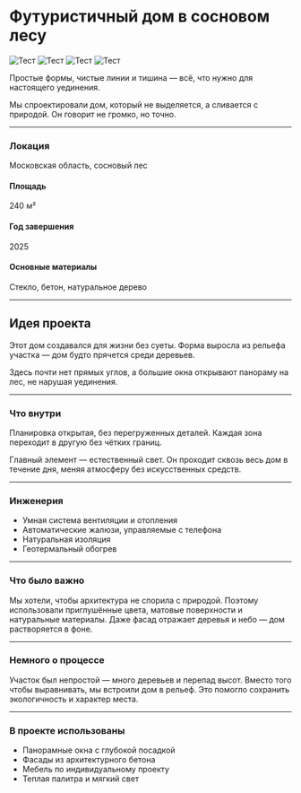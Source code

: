 # Футуристичный дом в сосновом лесу

<div class="flex flex-wrap gap-2 max-w-[90%]">
    <img src="/architects-land/content/future-house-1.webp" alt="Тест" class="sm:w-[200px] w-full block !m-0" />
    <img src="/architects-land/content/future-house-2.webp" alt="Тест" class="sm:w-[200px] w-full block !m-0" />
    <img src="/architects-land/content/future-house-3.webp" alt="Тест" class="sm:w-[200px] w-full block !m-0" />
    <img src="/architects-land/content/future-house-4.webp" alt="Тест" class="sm:w-[200px] w-full block !m-0" />
</div>

Простые формы, чистые линии и тишина — всё, что нужно для настоящего уединения.

Мы спроектировали дом, который не выделяется, а сливается с природой. Он говорит не громко, но точно.

---

### Локация

Московская область, сосновый лес

#### Площадь

240 м²

#### Год завершения

2025

#### Основные материалы

Стекло, бетон, натуральное дерево

---

## Идея проекта

Этот дом создавался для жизни без суеты.
Форма выросла из рельефа участка — дом будто прячется среди деревьев.

Здесь почти нет прямых углов, а большие окна открывают панораму на лес, не нарушая уединения.

---

### Что внутри

Планировка открытая, без перегруженных деталей.
Каждая зона переходит в другую без чётких границ.

Главный элемент — естественный свет. Он проходит сквозь весь дом в течение дня, меняя атмосферу без искусственных средств.

---

### Инженерия

- Умная система вентиляции и отопления
- Автоматические жалюзи, управляемые с телефона
- Натуральная изоляция
- Геотермальный обогрев

---

### Что было важно

Мы хотели, чтобы архитектура не спорила с природой.
Поэтому использовали приглушённые цвета, матовые поверхности и натуральные материалы.
Даже фасад отражает деревья и небо — дом растворяется в фоне.

---

### Немного о процессе

Участок был непростой — много деревьев и перепад высот.
Вместо того чтобы выравнивать, мы встроили дом в рельеф.
Это помогло сохранить экологичность и характер места.

---

### В проекте использованы

- Панорамные окна с глубокой посадкой
- Фасады из архитектурного бетона
- Мебель по индивидуальному проекту
- Теплая палитра и мягкий свет
